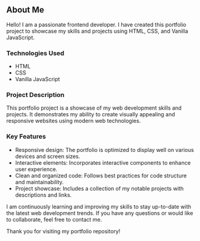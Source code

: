 ## About Me


Hello! I am a passionate frontend developer. I have created this portfolio project to showcase my skills and projects using HTML, CSS, and Vanilla JavaScript.

### Technologies Used

- HTML
- CSS
- Vanilla JavaScript

### Project Description

This portfolio project is a showcase of my web development skills and projects. 
It demonstrates my ability to create visually appealing and responsive websites using modern web technologies.

### Key Features

- Responsive design: The portfolio is optimized to display well on various devices and screen sizes.
- Interactive elements: Incorporates interactive components to enhance user experience.
- Clean and organized code: Follows best practices for code structure and maintainability.
- Project showcase: Includes a collection of my notable projects with descriptions and links.

I am continuously learning and improving my skills to stay up-to-date with the latest web development trends. If you have any questions or would like to collaborate, feel free to contact me.

Thank you for visiting my portfolio repository!

